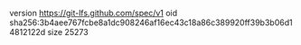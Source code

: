 version https://git-lfs.github.com/spec/v1
oid sha256:3b4aee767fcbe8a1dc908246af16ec43c18a86c389920ff39b3b06d14812122d
size 25273
